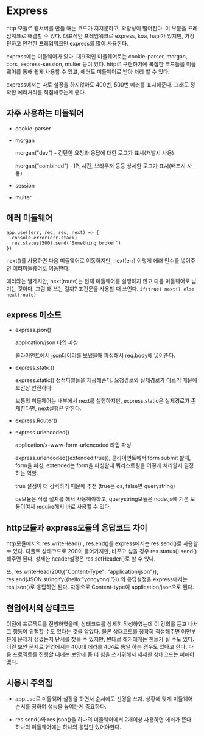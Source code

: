 # Express

http 모듈로 웹서버를 만들 때는 코드가 지저분하고, 확장성이 떨어진다. 이 부분을 프레임워크로 해결할 수 있다. 대표적인 프레임워크로 express, koa, hapi가 있지만, 가장 편하고 안전한 프레임워크인 express를 많이 사용한다.

express에는 미들웨어가 있다. 대표적인 미들웨어로는 cookie-parser, morgan, cors, express-session, multer 등이 있다. http로 구현하기에 복잡한 코드들을 미들웨어를 통해 쉽게 사용할 수 있고, 에러도 미들웨어로 받아 처리 할 수 있다.

express에서는 따로 설정을 하지않아도 400번, 500번 에러를 표시해준다. 그래도 정확한 에러처리를 직접해주는게 좋다.

## 자주 사용하는 미들웨어

- cookie-parser

- morgan

  morgan("dev") - 간단한 요청과 응답에 대한 로그가 표시(개발시 사용)

  morgan("combined") - IP, 시간, 브라우저 등등 상세한 로그가 표시(배포시 사용)

- session

- multer

## 에러 미들웨어

```
app.use((err, req, res, next) => {
  console.error(err.stack)
  res.status(500).send('Something broke!')
})
```

next()를 사용하면 다음 미들웨어로 이동하지만, next(err) 이렇게 에러 인수를 넣어주면 에러미들웨어로 이동한다.

에러와는 별개지만, next(route)는 현재 미들웨어를 실행하지 않고 다음 미들웨어로 넘기는 것이다. 그럼 왜 쓰는 걸까? 조건문을 사용할 때 쓰인다. `if(true) next() else next(route)`

## express 메소드

- express.json()

  application/json 타입 파싱

  클라이언트에서 json데이터를 보냈을때 파싱해서 req.body에 넣어준다.

- express.static()

  express.static() 정적파일들을 제공해준다.
  요청경로와 실제경로가 다르기 때문에 보안상 안전하다.

  보통의 미들웨어는 내부에서 next를 실행하지만, express.static은 실제경로가 존재한다면, next실행은 안한다.

- express.Router()

- express.urlencoded()

  application/x-www-form-urlencoded 타입 파싱

  express.urlencoded({extended:true}), 클라이언트에서 form submit 할때, form을 파싱, extended는 form을 파싱할때 쿼리스트링을 어떻게 처리할지 결정하는 역할.

  true 설정이 더 강력하기 때문에 추천 (true는 qs, false면 querystring)

  qs모듈은 직접 설치를 해서 사용해야하고, querystring모듈은 node.js에 기본 모듈이여서 require해서 바로 사용할 수 있다.

## http모듈과 express모듈의 응답코드 차이

http모듈에서의 res.writeHead() , res.end()를 express에서는 res.send()로 사용할 수 있다. 디폴트 상태코드로 200이 들어가지만, 바꾸고 싶을 경우 res.status().send()해주면 된다. 상세한 header설정은 res.setHeader()로 할 수 있다.

또, res.writeHead(200,{"Content-Type": "application/json"}), res.end(JSON.stringify({hello:"yongyongi"})) 의 응답설정을 express에서는 res.json()로 응답하면 된다. 자동으로 Content-type이 application/json으로 된다.

## 현업에서의 상태코드

이전에 프로젝트를 진행하였을때, 상태코드를 상세히 작성하였는데 이 강의를 듣고 나서 그 행동이 위험할 수도 있다는 것을 알았다. 물론 상태코드를 정확히 작성해주면 어떤부분에 문제가 생겼는지 단서를 찾을 수 있지만, 반대로 해커에게는 힌트가 될 수도 있다. 이런 보안 문제로 현업에서는 400대 에러를 404로 통일 하는 경우도 있다고 한다. 다음 프로젝트를 진행할 때에는 보안에 좀 더 힘을 쓰기위해서 세세한 상태코드는 피해야겠다.

## 사용시 주의점

- app.use로 미들웨어 설정을 하면서 순서에도 신경을 쓰자. 상황에 맞게 미들웨어 순서를 정하여 성능을 높이는게 중요하다.

- res.send()와 res.json()을 하나의 미들웨어에서 2개이상 사용하면 에러가 뜬다. 하나의 미들웨어에는 하나의 응답만 있어야한다.
